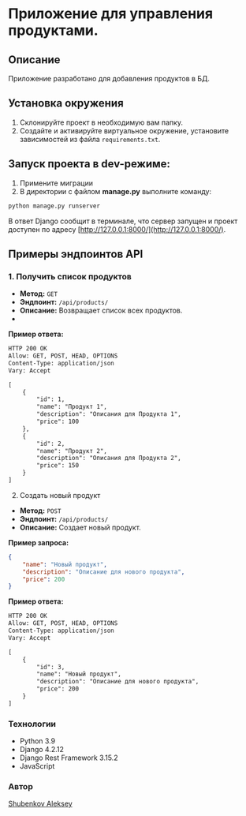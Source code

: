 # Приложение для управления продуктами.

## Описание

Приложение разработано для добавления продуктов в БД.

## Установка окружения 
1. Склонируйте проект в необходимую вам папку.
2. Создайте и активируйте виртуальное окружение, установите зависимостей из файла `requirements.txt`.

## Запуск проекта в dev-режиме:
1. Примените миграции
2. В директории с файлом **manage.py** выполните команду: 

```bash
python manage.py runserver
```

В ответ Django сообщит в терминале, что сервер запущен и проект доступен по адресу [http://127.0.0.1:8000/](http://127.0.0.1:8000/). 

## Примеры эндпоинтов API

### 1. Получить список продуктов
- **Метод:** `GET`
- **Эндпоинт:** `/api/products/`
- **Описание:** Возвращает список всех продуктов.
- 
**Пример ответа:**
```html
HTTP 200 OK
Allow: GET, POST, HEAD, OPTIONS
Content-Type: application/json
Vary: Accept

[
    {
        "id": 1,
        "name": "Продукт 1",
        "description": "Описания для Продукта 1",
        "price": 100
    },
    {
        "id": 2,
        "name": "Продукт 2",
        "description": "Описания для Продукта 2",
        "price": 150
    }
]
```
2. Создать новый продукт
- **Метод:** `POST`
- **Эндпоинт:** `/api/products/`
- **Описание:** Создает новый продукт.

**Пример запроса:**
```json
{
    "name": "Новый продукт",
    "description": "Описание для нового продукта",
    "price": 200
}
```

**Пример ответа:**
```html
HTTP 200 OK
Allow: GET, POST, HEAD, OPTIONS
Content-Type: application/json
Vary: Accept

[
    {
        "id": 3,
        "name": "Новый продукт",
        "description": "Описание для нового продукта",
        "price": 200
    }
]
```

### Технологии
 - Python 3.9
 - Django 4.2.12
 - Django Rest Framework 3.15.2
 - JavaScript

### Автор
[Shubenkov Aleksey](https://github.com/In-Quatro)